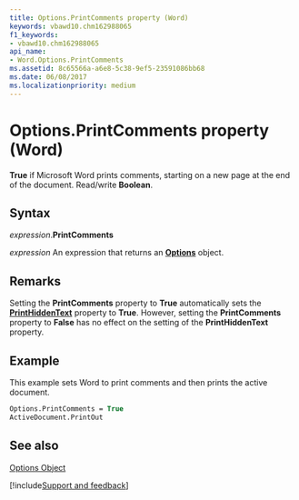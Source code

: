 ```yaml
---
title: Options.PrintComments property (Word)
keywords: vbawd10.chm162988065
f1_keywords:
- vbawd10.chm162988065
api_name:
- Word.Options.PrintComments
ms.assetid: 8c65566a-a6e8-5c38-9ef5-23591086bb68
ms.date: 06/08/2017
ms.localizationpriority: medium
---
```



# Options.PrintComments property (Word)

 **True** if Microsoft Word prints comments, starting on a new page at the end of the document. Read/write **Boolean**.


## Syntax

_expression_.**PrintComments**

 _expression_ An expression that returns an **[Options](Word.Options.md)** object.


## Remarks

Setting the **PrintComments** property to **True** automatically sets the **[PrintHiddenText](Word.Options.PrintHiddenText.md)** property to **True**. However, setting the **PrintComments** property to **False** has no effect on the setting of the **PrintHiddenText** property.


## Example

This example sets Word to print comments and then prints the active document.


```vb
Options.PrintComments = True 
ActiveDocument.PrintOut
```


## See also


[Options Object](Word.Options.md)

[!include[Support and feedback](~/includes/feedback-boilerplate.md)]
